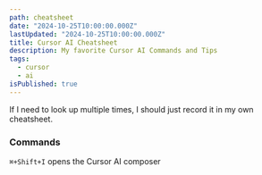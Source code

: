 ```yaml
---
path: cheatsheet
date: "2024-10-25T10:00:00.000Z"
lastUpdated: "2024-10-25T10:00:00.000Z"
title: Cursor AI Cheatsheet
description: My favorite Cursor AI Commands and Tips
tags:
  - cursor
  - ai
isPublished: true
---
```


If I need to look up multiple times, I should just record it in my own cheatsheet.

### Commands

`⌘+Shift+I` opens the Cursor AI composer
